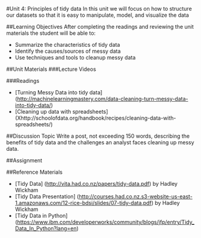 #Unit 4: Principles of tidy data
In this unit we will focus on how to structure our datasets so that it is easy to manipulate, model, and visualize the data

##Learning Objectives
After completing the readings and reviewing the unit materials the student will be able to:
* Summarize the characteristics of tidy data
* Identify the causes/sources of messy data
* Use techniques and tools to cleanup messy data

##Unit Materials
###Lecture Videos

###Readings
* [Turning Messy Data into tidy data] (http://machinelearningmastery.com/data-cleaning-turn-messy-data-into-tidy-data/)
* [Cleaning up data with spreadsheets] (Xhttp://schoolofdata.org/handbook/recipes/cleaning-data-with-spreadsheets/)

##Discussion Topic
Write a post, not exceeding 150 words, describing the benefits of tidy data and the challenges an analyst faces cleaning up messy data.

##Assignment


##Reference Materials
* [Tidy Data] (http://vita.had.co.nz/papers/tidy-data.pdf) by Hadley Wickham
* [Tidy Data Presentation] (http://courses.had.co.nz.s3-website-us-east-1.amazonaws.com/12-rice-bdsi/slides/07-tidy-data.pdf) by Hadley Wickham
* [Tidy Data in Python] (https://www.ibm.com/developerworks/community/blogs/jfp/entry/Tidy_Data_In_Python?lang=en)
